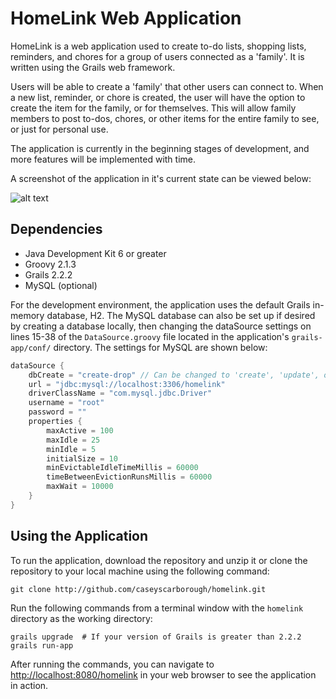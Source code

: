 HomeLink Web Application
========================

HomeLink is a web application used to create to-do lists, shopping lists, reminders, and chores for a group of users connected as a 'family'. It is written using the Grails web framework.

Users will be able to create a 'family' that other users can connect to. When a new list, reminder, or chore is created, the user will have the option to create the item for the family, or for themselves. This will allow family members to post to-dos, chores, or other items for the entire family to see, or just for personal use.

The application is currently in the beginning stages of development, and more features will be implemented with time.

A screenshot of the application in it's current state can be viewed below:

![alt text][screenshot1]

Dependencies
------------
- Java Development Kit 6 or greater
- Groovy 2.1.3
- Grails 2.2.2
- MySQL (optional)

For the development environment, the application uses the default Grails in-memory database, H2. The MySQL database can also be set up if desired by creating a database locally, then changing the dataSource settings on lines 15-38 of the <code>DataSource.groovy</code> file located in the application's <code>grails-app/conf/</code> directory. The settings for MySQL are shown below:

```groovy
dataSource {
	dbCreate = "create-drop" // Can be changed to 'create', 'update', or 'validate'
	url = "jdbc:mysql://localhost:3306/homelink"
	driverClassName = "com.mysql.jdbc.Driver"
	username = "root"
	password = ""
	properties {
		maxActive = 100
		maxIdle = 25
		minIdle = 5
		initialSize = 10
		minEvictableIdleTimeMillis = 60000
		timeBetweenEvictionRunsMillis = 60000
		maxWait = 10000
	}
}
```

Using the Application
---------------------

To run the application, download the repository and unzip it or clone the repository to your local machine using the following command:
```
git clone http://github.com/caseyscarborough/homelink.git
```
Run the following commands from a terminal window with the <code>homelink</code> directory as the working directory:
```
grails upgrade  # If your version of Grails is greater than 2.2.2
grails run-app
```

After running the commands, you can navigate to [http://localhost:8080/homelink][homelink] in your web browser to see the application in action.



[screenshot1]: https://github.com/caseyscarborough/homelink/raw/master/img/main.png "The application's main layout."
[homelink]: http://localhost:8080/homelink